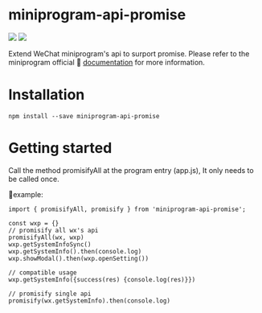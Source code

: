 # miniprogram-api-promise

[![](https://img.shields.io/npm/v/miniprogram-api-promise.svg?style=flat)](https://www.npmjs.com/package/miniprogram-api-promise)
[![](https://img.shields.io/github/license/wechat-miniprogram/api-typings.svg)](https://github.com/wechat-miniprogram/miniprogram-api-promise)

Extend WeChat miniprogram's api to surport promise. Please refer to the miniprogram official 🔗 [documentation](https://developers.weixin.qq.com/miniprogram/dev/api/) for more information.

# Installation

```
npm install --save miniprogram-api-promise
```

# Getting started
Call the method promisifyAll at the program entry (app.js), It only needs to be called once.

💨example:
```
import { promisifyAll, promisify } from 'miniprogram-api-promise';

const wxp = {}
// promisify all wx's api
promisifyAll(wx, wxp)
wxp.getSystemInfoSync()
wxp.getSystemInfo().then(console.log)
wxp.showModal().then(wxp.openSetting())

// compatible usage
wxp.getSystemInfo({success(res) {console.log(res)}})

// promisify single api
promisify(wx.getSystemInfo).then(console.log)
```
